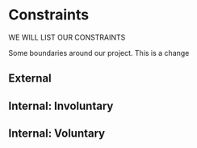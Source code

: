 # Constraints

<!-- this file is just a template, modify it as much as you need -->

WE WILL LIST OUR CONSTRAINTS

Some boundaries around our project.
This is a change

## External

<!--
  constraints coming from the outside that your team has no control over. these may include:
  - project deadlines
  - grading criteria
  - ...
-->

## Internal: Involuntary

<!--
  constraints that come from within your team, and you have no control over. they may include:
  - each of your individual skill levels
  - amount of time available to work on the project
  - ...
-->

## Internal: Voluntary

<!--
  constraints that your team decided on to help scope the project. they may include:
  - coding style & conventions
  - a PR checklist for the project repository
  - the number of hours you want to spend working
  - limiting technologies to focus on a specific one
  - ...
-->
